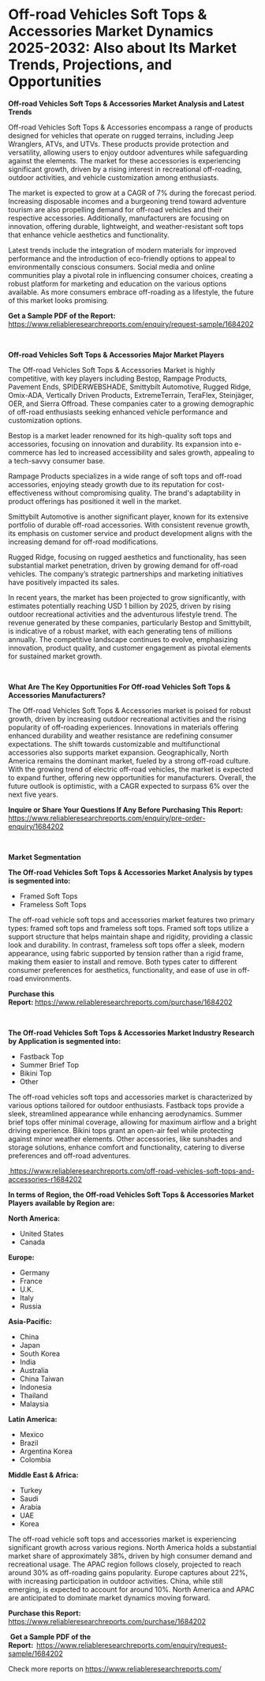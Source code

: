 <p><h1>Off-road Vehicles Soft Tops & Accessories Market Dynamics 2025-2032: Also about Its Market Trends, Projections, and Opportunities</h1></p><p><strong>Off-road Vehicles Soft Tops & Accessories Market Analysis and Latest Trends</strong></p>
<p><p>Off-road Vehicles Soft Tops & Accessories encompass a range of products designed for vehicles that operate on rugged terrains, including Jeep Wranglers, ATVs, and UTVs. These products provide protection and versatility, allowing users to enjoy outdoor adventures while safeguarding against the elements. The market for these accessories is experiencing significant growth, driven by a rising interest in recreational off-roading, outdoor activities, and vehicle customization among enthusiasts.</p><p>The market is expected to grow at a CAGR of 7% during the forecast period. Increasing disposable incomes and a burgeoning trend toward adventure tourism are also propelling demand for off-road vehicles and their respective accessories. Additionally, manufacturers are focusing on innovation, offering durable, lightweight, and weather-resistant soft tops that enhance vehicle aesthetics and functionality. </p><p>Latest trends include the integration of modern materials for improved performance and the introduction of eco-friendly options to appeal to environmentally conscious consumers. Social media and online communities play a pivotal role in influencing consumer choices, creating a robust platform for marketing and education on the various options available. As more consumers embrace off-roading as a lifestyle, the future of this market looks promising.</p></p>
<p><strong>Get a Sample PDF of the Report:&nbsp;</strong> <a href="https://www.reliableresearchreports.com/enquiry/request-sample/1684202?utm_campaign=2279&utm_medium=2&utm_source=Github&utm_content=ia&utm_term=26032025&utm_id=off-road-vehicles-soft-tops-accessories">https://www.reliableresearchreports.com/enquiry/request-sample/1684202</a></p>
<p>&nbsp;</p>
<p><strong>Off-road Vehicles Soft Tops & Accessories Major Market Players</strong></p>
<p><p>The Off-road Vehicles Soft Tops & Accessories Market is highly competitive, with key players including Bestop, Rampage Products, Pavement Ends, SPIDERWEBSHADE, Smittybilt Automotive, Rugged Ridge, Omix-ADA, Vertically Driven Products, ExtremeTerrain, TeraFlex, Steinjäger, OER, and Sierra Offroad. These companies cater to a growing demographic of off-road enthusiasts seeking enhanced vehicle performance and customization options.</p><p>Bestop is a market leader renowned for its high-quality soft tops and accessories, focusing on innovation and durability. Its expansion into e-commerce has led to increased accessibility and sales growth, appealing to a tech-savvy consumer base.</p><p>Rampage Products specializes in a wide range of soft tops and off-road accessories, enjoying steady growth due to its reputation for cost-effectiveness without compromising quality. The brand's adaptability in product offerings has positioned it well in the market.</p><p>Smittybilt Automotive is another significant player, known for its extensive portfolio of durable off-road accessories. With consistent revenue growth, its emphasis on customer service and product development aligns with the increasing demand for off-road modifications.</p><p>Rugged Ridge, focusing on rugged aesthetics and functionality, has seen substantial market penetration, driven by growing demand for off-road vehicles. The company’s strategic partnerships and marketing initiatives have positively impacted its sales.</p><p>In recent years, the market has been projected to grow significantly, with estimates potentially reaching USD 1 billion by 2025, driven by rising outdoor recreational activities and the adventurous lifestyle trend. The revenue generated by these companies, particularly Bestop and Smittybilt, is indicative of a robust market, with each generating tens of millions annually. The competitive landscape continues to evolve, emphasizing innovation, product quality, and customer engagement as pivotal elements for sustained market growth.</p></p>
<p>&nbsp;</p>
<p><strong>What Are The Key Opportunities For Off-road Vehicles Soft Tops & Accessories Manufacturers?</strong></p>
<p><p>The Off-road Vehicles Soft Tops & Accessories market is poised for robust growth, driven by increasing outdoor recreational activities and the rising popularity of off-roading experiences. Innovations in materials offering enhanced durability and weather resistance are redefining consumer expectations. The shift towards customizable and multifunctional accessories also supports market expansion. Geographically, North America remains the dominant market, fueled by a strong off-road culture. With the growing trend of electric off-road vehicles, the market is expected to expand further, offering new opportunities for manufacturers. Overall, the future outlook is optimistic, with a CAGR expected to surpass 6% over the next five years.</p></p>
<p><strong>Inquire or Share Your Questions If Any Before Purchasing This Report:</strong> <a href="https://www.reliableresearchreports.com/enquiry/pre-order-enquiry/1684202?utm_campaign=2279&utm_medium=2&utm_source=Github&utm_content=ia&utm_term=26032025&utm_id=off-road-vehicles-soft-tops-accessories">https://www.reliableresearchreports.com/enquiry/pre-order-enquiry/1684202</a></p>
<p>&nbsp;</p>
<p><strong>Market Segmentation</strong></p>
<p><strong>The Off-road Vehicles Soft Tops & Accessories Market Analysis by types is segmented into:</strong></p>
<p><ul><li>Framed Soft Tops</li><li>Frameless Soft Tops</li></ul></p>
<p><p>The off-road vehicle soft tops and accessories market features two primary types: framed soft tops and frameless soft tops. Framed soft tops utilize a support structure that helps maintain shape and rigidity, providing a classic look and durability. In contrast, frameless soft tops offer a sleek, modern appearance, using fabric supported by tension rather than a rigid frame, making them easier to install and remove. Both types cater to different consumer preferences for aesthetics, functionality, and ease of use in off-road environments.</p></p>
<p><strong>Purchase this Report:&nbsp;</strong><a href="https://www.reliableresearchreports.com/purchase/1684202?utm_campaign=2279&utm_medium=2&utm_source=Github&utm_content=ia&utm_term=26032025&utm_id=off-road-vehicles-soft-tops-accessories">https://www.reliableresearchreports.com/purchase/1684202</a></p>
<p>&nbsp;</p>
<p><strong>The Off-road Vehicles Soft Tops & Accessories Market Industry Research by Application is segmented into:</strong></p>
<p><ul><li>Fastback Top</li><li>Summer Brief Top</li><li>Bikini Top</li><li>Other</li></ul></p>
<p><p>The off-road vehicles soft tops and accessories market is characterized by various options tailored for outdoor enthusiasts. Fastback tops provide a sleek, streamlined appearance while enhancing aerodynamics. Summer brief tops offer minimal coverage, allowing for maximum airflow and a bright driving experience. Bikini tops grant an open-air feel while protecting against minor weather elements. Other accessories, like sunshades and storage solutions, enhance comfort and functionality, catering to diverse preferences and off-road adventures.</p></p>
<p><a href="https://www.reliableresearchreports.com/off-road-vehicles-soft-tops-and-accessories-r1684202?utm_campaign=2279&utm_medium=2&utm_source=Github&utm_content=ia&utm_term=26032025&utm_id=off-road-vehicles-soft-tops-accessories">&nbsp;https://www.reliableresearchreports.com/off-road-vehicles-soft-tops-and-accessories-r1684202</a></p>
<p><strong>In terms of Region, the Off-road Vehicles Soft Tops & Accessories Market Players available by Region are:</strong></p>
<p>
    <p> <strong> North America: </strong>
        <ul>
            <li>United States</li>
            <li>Canada</li>
        </ul>
        </p> 
    <p> <strong> Europe: </strong>
        <ul>
            <li>Germany</li>
            <li>France</li>
            <li>U.K.</li>
            <li>Italy</li>
            <li>Russia</li>
        </ul>
        </p> 
    <p> <strong> Asia-Pacific: </strong>
        <ul>
            <li>China</li>
            <li>Japan</li>
            <li>South Korea</li>
            <li>India</li>
            <li>Australia</li>
            <li>China Taiwan</li>
            <li>Indonesia</li>
            <li>Thailand</li>
            <li>Malaysia</li>
        </ul>
        </p> 
    <p> <strong> Latin America: </strong>
        <ul>
            <li>Mexico</li>
            <li>Brazil</li>
            <li>Argentina Korea</li>
            <li>Colombia</li>
        </ul>
        </p> 
    <p> <strong> Middle East & Africa: </strong>
        <ul>
            <li>Turkey</li>
            <li>Saudi</li>
            <li>Arabia</li>
            <li>UAE</li>
            <li>Korea</li>
        </ul>
    </p>
    </p>
<p><p>The off-road vehicle soft tops and accessories market is experiencing significant growth across various regions. North America holds a substantial market share of approximately 38%, driven by high consumer demand and recreational usage. The APAC region follows closely, projected to reach around 30% as off-roading gains popularity. Europe captures about 22%, with increasing participation in outdoor activities. China, while still emerging, is expected to account for around 10%. North America and APAC are anticipated to dominate market dynamics moving forward.</p></p>
<p><strong>Purchase this Report: </strong><a href="https://www.reliableresearchreports.com/purchase/1684202?utm_campaign=2279&utm_medium=2&utm_source=Github&utm_content=ia&utm_term=26032025&utm_id=off-road-vehicles-soft-tops-accessories">https://www.reliableresearchreports.com/purchase/1684202</a></p>
<p>&nbsp;<strong>Get a Sample PDF of the Report:&nbsp;&nbsp;</strong><a href="https://www.reliableresearchreports.com/enquiry/request-sample/1684202?utm_campaign=2279&utm_medium=2&utm_source=Github&utm_content=ia&utm_term=26032025&utm_id=off-road-vehicles-soft-tops-accessories">https://www.reliableresearchreports.com/enquiry/request-sample/1684202</a></p>
<p><strong></strong></p>
<p>Check more reports on <a href="https://www.reliableresearchreports.com/?utm_campaign=2279&utm_medium=2&utm_source=Github&utm_content=ia&utm_term=26032025&utm_id=off-road-vehicles-soft-tops-accessories">https://www.reliableresearchreports.com/</a></p>